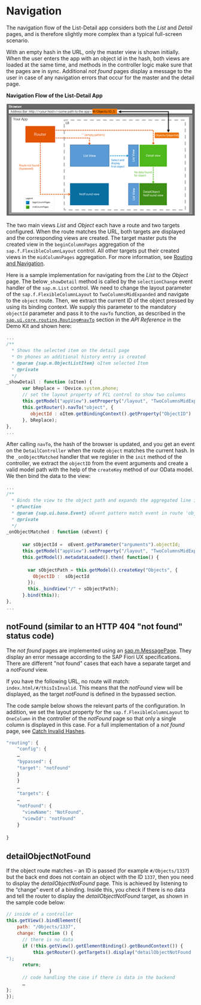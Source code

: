 <!-- loioc4d9485630ae4d8baac7f8267bff9deb -->

# Navigation

The navigation flow of the List-Detail app considers both the *List* and *Detail* pages, and is therefore slightly more complex than a typical full-screen scenario.

With an empty hash in the URL, only the master view is shown initially. When the user enters the app with an object id in the hash, both views are loaded at the same time, and methods in the controller logic make sure that the pages are in sync. Additional *not found* pages display a message to the user in case of any navigation errors that occur for the master and the detail page.

  
  
**Navigation Flow of the List-Detail App**

![](images/FIORI_TOOLS-_UPADATED_NAVIGATION_5373969.png "Navigation Flow of the List-Detail App")

The two main views *List* and *Object* each have a route and two targets configured. When the route matches the URL, both targets are displayed and the corresponding views are created. The target master puts the created view in the `beginColumnPages` aggregation of the `sap.f.FlexibleColumnLayout` control. All other targets put their created views in the `midColumnPages` aggregation. For more information, see [Routing and Navigation](https://ui5.sap.com/#/topic/3d18f20bd2294228acb6910d8e8a5fb5.html).

Here is a sample implementation for navigating from the *List* to the *Object* page. The below`_showDetail` method is called by the `selectionChange` event handler of the `sap.m.List` control. We need to change the layout parameter of the `sap.f.FlexibleColumnLayout` to `TwoColumnsMidExpanded` and navigate to the `object` route. Then, we extract the current ID of the object pressed by using its binding context. We supply this parameter to the mandatory `objectId` parameter and pass it to the `navTo` function, as described in the [`sap.ui.core.routing.Routing#navTo`](https://sapui5.hana.ondemand.com/#/api/sap.ui.core.routing.Router/methods/navTo) section in the *API Reference* in the Demo Kit and shown here:

```js
...
/**
  * Shows the selected item on the detail page
  * On phones an additional history entry is created
  * @param {sap.m.ObjectListItem} oItem selected Item
  * @private
  */
_showDetail : function (oItem) {
      var bReplace = !Device.system.phone;
      // set the layout property of FCL control to show two columns
      this.getModel("appView").setProperty("/layout", "TwoColumnsMidExpanded");
      this.getRouter().navTo("object", {
         objectId : oItem.getBindingContext().getProperty("ObjectID")
      }, bReplace);
},
...
```

After calling `navTo`, the hash of the browser is updated, and you get an event on the `DetailController` when the route `object` matches the current hash. In the `_onObjectMatched` handler that we register in the `init` method of the controller, we extract the `objectID` from the event arguments and create a valid model path with the help of the `createKey` method of our OData model. We then bind the data to the view:

```js
...
/**
  * Binds the view to the object path and expands the aggregated line items.
  * @function
  * @param {sap.ui.base.Event} oEvent pattern match event in route 'object'
  * @private
  */
_onObjectMatched : function (oEvent) {

      var sObjectId =  oEvent.getParameter("arguments").objectId;
      this.getModel("appView").setProperty("/layout", "TwoColumnsMidExpanded");
      this.getModel().metadataLoaded().then( function() {

        var sObjectPath = this.getModel().createKey("Objects", {
          ObjectID :  sObjectId
        });
        this._bindView("/" + sObjectPath);
      }.bind(this));
},
...
```



## notFound \(similar to an HTTP 404 "not found" status code\)

The *not found* pages are implemented using an [sap.m.MessagePage](https://sapui5.hana.ondemand.com/#/entity/sap.m.MessagePage). They display an error message according to the SAP Fiori UX specifications. There are different "not found" cases that each have a separate target and a *notFound* view.

If you have the following URL, no route will match: `index.html/#/thisIsInvalid`. This means that the *notFound* view will be displayed, as the target *notFound* is defined in the bypassed section.

The code sample below shows the relevant parts of the configuration. In addition, we set the layout property for the `sap.f.FlexibleColumnLayout` to `OneColumn` in the controller of the *notFound* page so that only a single column is displayed in this case. For a full implementation of a *not found* page, see [Catch Invalid Hashes](https://ui5.sap.com/#/topic/e047e0596e8a4a1db50f4a53c11f4276.html).

```js
"routing": {
    "config": {
    …
    "bypassed": {
    "target": "notFound"
    }
    }
    …
    "targets": {
    …
    "notFound": {
      "viewName": "NotFound",
      "viewId": "notFound"
    }

}
```



## detailObjectNotFound

If the object route matches – an ID is passed \(for example `#/Objects/1337`\) but the back end does not contain an object with the ID `1337`, then you need to display the *detailObjectNotFound* page. This is achieved by listening to the “change” event of a binding. Inside this, you check if there is no data and tell the router to display the *detailObjectNotFound* target, as shown in the sample code below:

```js
// inside of a controller
this.getView().bindElement({
    path: "/Objects/1337",
    change: function () {
      // there is no data
      if (!this.getView().getElementBinding().getBoundContext()) {
          this.getRouter().getTargets().display("detailObjectNotFound
");
      return;
				}
      // code handling the case if there is data in the backend
      …
};
});
```

